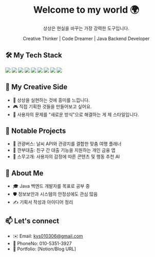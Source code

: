 <h1 align="center">Welcome to my world 🌍</h1>
<p align="center">상상은 현실을 바꾸는 가장 강력한 도구입니다.</p>
<p align="center">Creative Thinker | Code Dreamer | Java Backend Developer</p>



<h2>🛠️ My Tech Stack</h2>

<p align="left">
  <img src="https://img.shields.io/badge/-Java-007396?style=for-the-badge&logo=openjdk&logoColor=white"/>
  <img src="https://img.shields.io/badge/-SpringBoot-6DB33F?style=for-the-badge&logo=springboot&logoColor=white"/>
  <img src="https://img.shields.io/badge/-HTML5-F05032?style=for-the-badge&logo=html5&logoColor=white"/>
  <img src="https://img.shields.io/badge/-CSS3-1572B6?style=for-the-badge&logo=css3&logoColor=white"/>
  <img src="https://img.shields.io/badge/-JavaScript-F7DF1C?style=for-the-badge&logo=javascript&logoColor=black"/>
  <img src="https://img.shields.io/badge/-React-20232A?style=for-the-badge&logo=react&logoColor=61DAFB"/>
  <img src="https://img.shields.io/badge/-Node.js-339933?style=for-the-badge&logo=node.js&logoColor=white"/>
  <img src="https://img.shields.io/badge/-Git-F05032?style=for-the-badge&logo=git&logoColor=white"/>
  <img src="https://img.shields.io/badge/-GitHub-ffffff?style=for-the-badge&logo=github&logoColor=181717"/>
</p>


<h2>🎨 My Creative Side</h2>

- 🌌 상상을 실현하는 것에 흥미를 느낍니다.
- 🎮 직접 기획한 것들을 만들어보고 싶어요.
- 🧩 사용자의 문제를 "새로운 방식"으로 해결하는 게 제 스타일입니다.


<h2>📂 Notable Projects</h2>

- 🚀 관광버스: 날씨 API와 관광지를 결합한 맞춤 여행 플래너
- 🧾 깐부대출: 친구 간 대출 기능을 지원하는 개인 금융 앱
- 🧠 스무고개: 사용자의 감정에 따른 콘텐츠 및 행동 추천 AI


<h2>👤 About Me</h2>

- 🎓 Java 백엔드 개발자를 목표로 공부 중
- 🛡️ 정보보안과 시스템의 안정성에도 관심 많음
- ✍️ 기획서 작성과 아이디어 정리



<h2>📫 Let's connect</h2>

- ✉️ Email: kys010306@gmail.com
- 💬 PhoneNo: 010-5351-3927
- 🧭 Portfolio: [Notion/Blog URL]
  



<!--
**yunseok36/yunseok36** is a ✨ _special_ ✨ repository because its `README.md` (this file) appears on your GitHub profile.

Here are some ideas to get you started:

- 🔭 I’m currently working on ...
- 🌱 I’m currently learning ...
- 👯 I’m looking to collaborate on ...
- 🤔 I’m looking for help with ...
- 💬 Ask me about ...
- 📫 How to reach me: ...
- 😄 Pronouns: ...
- ⚡ Fun fact: ...
-->
